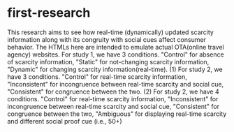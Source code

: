 # first-research
This research aims to see how real-time (dynamically) updated scarcity information along with its congruity with social cues affect consumer behavior.
The HTMLs here are intended to emulate actual OTA(online travel agency) websites.
For study 1, we have 3 conditions. "Control" for absence of scarcity information, "Static" for not-changing scarcity information, "Dynamic" for changing scarcity information(real-time).
(1) For study 2, we have 3 conditions. "Control" for real-time scarcity information, "Inconsistent" for incongruence between real-time scarcity and social cue, "Consistent" for congruence between the two.
(2) For study 2, we have 4 conditions. "Control" for real-time scarcity information, "Inconsistent" for incongruence between real-time scarcity and social cue, "Consistent" for congruence between the two, "Ambiguous" for displaying real-time scarcity and different social proof cue (i.e., 50+)
